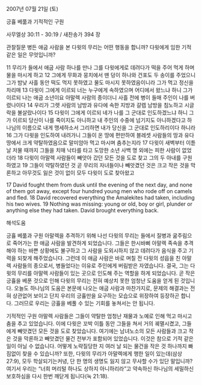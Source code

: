 2007년 07월 21일 (토)

긍휼 베풂과 기적적인 구원



사무엘상 30:11 - 30:19 / 새찬송가 394 장


관찰질문 
병든 애굽 사람을 본 다윗의 무리는 어떤 행동을 합니까? 
다윗에게 임한 기적 같은 일은 무엇입니까? 

11 무리가 들에서 애굽 사람 하나를 만나 그를 다윗에게로 데려다가 떡을 주어 먹게 하며 물을 마시게 하고 
12 그에게 무화과 뭉치에서 뗀 덩이 하나와 건포도 두 송이를 주었으니 그가 밤낮 사흘 동안 떡도 먹지 못하였고 물도 마시지 못하였음이니라 그가 먹고 정신을 차리매 13 다윗이 그에게 이르되 너는 누구에게 속하였으며 어디에서 왔느냐 하니 그가 이르되 나는 애굽 소년이요 아말렉 사람의 종이더니 사흘 전에 병이 들매 주인이 나를 버렸나이다 14 우리가 그렛 사람의 남방과 유다에 속한 지방과 갈렙 남방을 침노하고 시글락을 불살랐나이다 15 다윗이 그에게 이르되 네가 나를 그 군대로 인도하겠느냐 하니 그가 이르되 당신이 나를 죽이지도 아니하고 내 주인의 수중에 넘기지도 아니하겠다고 하나님의 이름으로 내게 맹세하소서 그리하면 내가 당신을 그 군대로 인도하리이다 하니라 16 그가 다윗을 인도하여 내려가니 그들이 온 땅에 편만하여 블레셋 사람들의 땅과 유다 땅에서 크게 약탈하였음으로 말미암아 먹고 마시며 춤추는지라 17 다윗이 새벽부터 이튿날 저물 때까지 그들을 치매 낙타를 타고 도망한 소년 사백 명 외에는 피한 사람이 없었더라 18 다윗이 아말렉 사람들이 빼앗아 갔던 모든 것을 도로 찾고 그의 두 아내를 구원하였고 19 그들이 약탈하였던 것 곧 무리의 자녀들이나 빼앗겼던 것은 크고 작은 것을 막론하고 아무것도 잃은 것이 없이 모두 다윗이 도로 찾아왔고  

17 David fought them from dusk until the evening of the next day, and none of them got away, except four hundred young men who rode off on camels and fled. 18 David recovered everything the Amalekites had taken, including his two wives. 19 Nothing was missing: young or old, boy or girl, plunder or anything else they had taken. David brought everything back.

해석도움





긍휼 베풂과 구원 
아말렉을 추격하기 위해 나선 다윗의 무리는 들에서 질병과 굶주림으로 죽어가는 한 애굽 사람을 발견하게 되었습니다. 그들은 한시바삐 아말렉 족속을 추격해야 하는 바쁜 상황에도 불구하고 그 사람을 도외시하지 않고 데려다가 음식을 주고 기력을 되찾게 해주었습니다. 그런데 이 애굽 사람은 바로 며칠 전 다윗의 성읍을 친 아말렉 사람들의 종으로서, 병들었다는 이유로 주인에게 버림받은 자였습니다. 결국, 그는 다윗의 무리를 아말렉 사람들이 있는 곳으로 인도해 주는 역할을 하게 되었습니다. 곧 작은 긍휼을 베푼 것으로 인해 다윗의 무리는 전혀 예상치 못한 엄청난 도움을 얻게 된 것입니다. 오늘도 하나님의 도움은 본문에 나오는 애굽 사람과 마찬가지로, 문제의 해결과는 전혀 상관없어 보이고 단지 우리의 긍휼만을 요구하는 모습으로 위장하여 등장하곤 합니다. 그러므로 우리는 긍휼을 베풀 수 있는 기회를 놓쳐서는 안 됩니다.    

기적적인 구원 
아말렉 사람들은 그들이 약탈한 엄청난 재물과 노예로 인해 먹고 마시고 춤을 추고 있었습니다. 이에 다윗은 꼬박 이틀 동안 그들을 쳐서 거의 궤멸시켰고, 그들에게 빼앗겼던 모든 것을 도로 찾았습니다. 여기에는 남녀노소의 모든 사람들과 크고 작은 것을 막론하고 빼앗겼던 물건 전부가 포함되어 있었습니다. 이것은 참으로 기적 같은 일이 아닐 수 없습니다. 어떻게 노략질당한 지 여러 날 되는 물건을 작은 것 하나까지 빠짐없이 찾을 수 있습니까? 또한, 다윗의 무리가 아말렉에게 행한 일이 있는데(삼상 27:9), 모두 학살되기는커녕, 단 한 명의 생명도 잃지 않고 무사할 수가 있단 말입니까? 여기서 우리는 “너희 머리털 하나도 상하지 아니하리라”고 약속하신 하나님의 세밀하신 보호하심을 다시 한번 깨닫게 됩니다(눅 21:18).